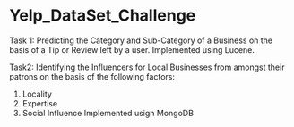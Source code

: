 # Yelp_DataSet_Challenge

Task 1:
Predicting the Category and Sub-Category of a Business on the basis of a Tip or Review left by a user.
Implemented using Lucene.

Task2:
Identifying the Influencers for Local Businesses from amongst their patrons on the basis of the following factors:
  1. Locality
  2. Expertise
  3. Social Influence
Implemented usign MongoDB
